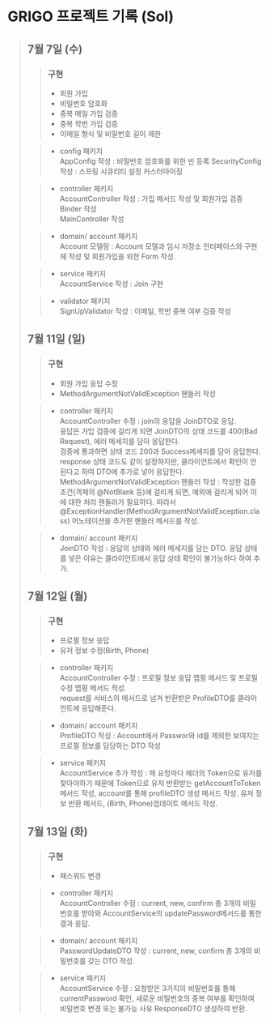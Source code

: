 # GRIGO 프로젝트 기록 (Sol)
> ## 7월 7일 (수)
> > ### 구현   
> > - 회원 가입  
> > - 비밀번호 암호화  
> > - 중복 메일 가입 검증  
> > - 중복 학번 가입 검증
> > - 이메일 형식 및 비밀번호 길이 제한
> 
> > - config 패키지  
> AppConfig 작성 : 비밀번호 암호화를 위한 빈 등록
> SecurityConfig 작성 : 스프링 시큐리티 설정 커스터마이징
> 
> > - controller 패키지  
> AccountController 작성 : 가입 메서드 작성 및 회원가입 검증 Binder 작성  
> MainController 작성
> 
> > - domain/ account 패키지  
> Account 모델링 : Account 모델과 임시 저장소 인터페이스와 구현체 작성 및 회원가입을 위한 Form 작성.
>
> > - service 패키지   
> AccountService 작성 : Join 구현
>
> > - validator 패키지  
> SignUpValidator 작성 : 이메일, 학번 중복 여부 검증 작성
> 
>
> ## 7월 11일 (일)
> > ### 구현
> > - 회원 가입 응답 수정
> > - MethodArgumentNotValidException 핸들러 작성  
> 
> > - controller 패키지  
        AccountController 수정 : join의 응답을 JoinDTO로 응답.  
> 응답은 가입 검증에 걸리게 되면 JoinDTO의 상태 코드를 400(Bad Request), 에러 메세지를 담아 응답한다.  
       검증에 통과하면 상태 코드 200과 Success메세지를 담아 응답한다.  
> response 상태 코드도 같이 설정하지만, 클라이언트에서 확인이 안된다고 하여 DTO에 추가로 넣어 응답한다.  
> MethodArgumentNotValidException 핸들러 작성 : 작성한 검증 조건(객체의 @NotBlank 등)에 걸리게 되면, 예외에 걸리게 되어 이에 대한 처리 핸들러가 필요하다. 따라서 @ExceptionHandler(MethodArgumentNotValidException.class) 어노테이션을 추가한 핸들러 메서드를 작성. 
> 
> > - domain/ account 패키지  
       JoinDTO 작성 : 응답의 상태와 에러 메세지를 담는 DTO. 응답 상태를 넣은 이유는 클라이언트에서 응답 상태 확인이 불가능하다 하여 추가.
>
> ## 7월 12일 (월)
> > ### 구현
> > - 프로필 정보 응답
> > - 유저 정보 수정(Birth, Phone)
>
> > - controller 패키지  
      AccountController 수정 :  프로필 정보 응답 맵핑 메서드 및 프로필 수정 맵핑 메서드 작성.      
       request를 서비스의 메서드로 넘겨 반환받은 ProfileDTO를 클라이언트에 응답해준다.
>
> > - domain/ account 패키지  
      ProfileDTO 작성 : Account에서 Passwor와 id를 제외한 보여지는 프로필 정보를 담당하는 DTO 작성
>
> > - service 패키지  
      AccountService 추가 작성 : 매 요청마다 헤더의 Token으로 유저를 찾아야하기 때문에 Token으로 유저 반환받는 getAccountToToken메서드 작성, account를 통해 profileDTO 생성 메서드 작성.
      유저 정보 반환 메서드, (Birth, Phone)업데이트 메서드 작성.
> ## 7월 13일 (화)
> > ### 구현
> > - 패스워드 변경
>
> > - controller 패키지  
      AccountController 수정 : current, new, confirm 총 3개의 비밀번호를 받아와 AccountService의 updatePassword메서드를 통한 결과 응답.
>
> > - domain/ account 패키지  
      PasswordUpdateDTO 작성 : current, new, confirm 총 3개의 비밀번호를 갖는 DTO 작성.
>
> > - service 패키지  
      AccountService 수정 : 요청받은 3가지의 비밀번호를 통해 currentPassword 확인, 새로운 비밀번호의 중복 여부를 확인하여 비밀번호 변경 또는 불가능 사유 ResponseDTO 생성하여 반환.     